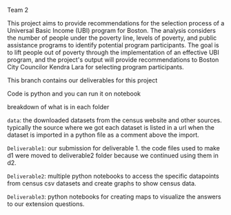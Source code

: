 Team 2

This project aims to provide recommendations for the selection process of a Universal Basic Income (UBI)  program for Boston. The analysis considers the number of people under the poverty line, levels of poverty, and public assistance programs to identify potential program participants. The goal is to lift people out of poverty through the implementation of an effective UBI program, and the project's output will provide recommendations to Boston City Councilor Kendra Lara for selecting program participants.

This branch contains our deliverables for this project

Code is python and you can run it on notebook


breakdown of what is in each folder

`data`:
the downloaded datasets from the census website and other sources. typically the source where we got each dataset is listed in a url when the dataset is imported in a python file as a comment above the import.

`Deliverable1`:
our submission for deliverable 1. the code files used to make d1 were moved to deliverable2 folder because we continued using them in d2.

`Deliverable2`:
multiple python notebooks to access the specific datapoints from census csv datasets and create graphs to show census data.

`Deliverable3`:
python notebooks for creating maps to visualize the answers to our extension questions.